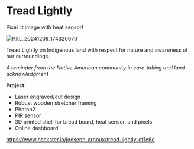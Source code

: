 # Tread Lightly
Pixel lit image with heat sensor!

![PXL_20241209_174320670](https://github.com/user-attachments/assets/4473a2d3-aca2-4a3c-9046-4fbda7ad20b4)

Tread Lightly on Indigenous land with respect for nature and awareness of our surroundings.

*A reminder from the Native American community in care-taking and land acknowledgment*

**Project:**
* Laser engraved/cut design 
* Robust wooden stretcher framing 
* Photon2
* PIR sensor
* 3D printed shell for bread board, heat sensor, and pixels.
* Online dashboard

https://www.hackster.io/joeseph-arnoux/tread-lightly-cf1e6c
